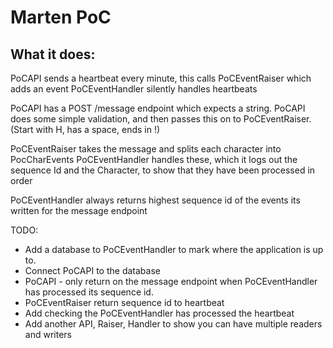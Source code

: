 ﻿# Marten PoC

## What it does: 
PoCAPI sends a heartbeat every minute, this calls PoCEventRaiser which adds an event 
PoCEventHandler silently handles heartbeats

PoCAPI has a POST /message endpoint which expects a string.
PoCAPI does some simple validation, and then passes this on to PoCEventRaiser. (Start with H, has a space, ends in !)

PoCEventRaiser takes the message and splits each character into PocCharEvents
PoCEventHandler handles these, which it logs out the sequence Id and the Character, to show that they have been processed in order 

PoCEventHandler always returns highest sequence id of the events its written for the message endpoint

TODO: 
* Add a database to PoCEventHandler to mark where the application is up to. 
* Connect PoCAPI to the database
* PoCAPI - only return on the message endpoint when PoCEventHandler has processed its sequence id.
* PoCEventRaiser return sequence id to heartbeat
* Add checking the PoCEventHandler has processed the heartbeat
* Add another API, Raiser, Handler to show you can have multiple readers and writers